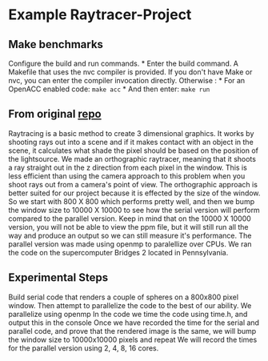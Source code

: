# Example Raytracer-Project

## Make benchmarks

Configure the build and run commands.
    * Enter the build command. A Makefile that uses the nvc compiler is provided. If you don't have Make or nvc, you can enter the compiler invocation directly. Otherwise :
        * For an OpenACC enabled code: `make acc`
    * And then enter: `make run`

## From original [repo](https://github.com/AKenney31/Raytracer_project)

Raytracing is a basic method to create 3 dimensional graphics. It works by shooting rays out into a scene and if it makes contact with an object in the scene, it calculates what shade the pixel should be based on the position of the lightsource. We made an orthographic raytracer, meaning that it shoots a ray straight out in the z direction from each pixel in the window. This is less efficient than using the camera approach to this problem when you shoot rays out from a camera's point of view. The orthographic approach is better suited for our project because it is effected by the size of the window. So we start with 800 X 800 which performs pretty well, and then we bump the window size to 10000 X 10000 to see how the serial version will perform compared to the parallel version. Keep in mind that on the 10000 X 10000 version, you will not be able to view the ppm file, but it will still run all the way and produce an output so we can still measure it's performance. The parallel version was made using openmp to paralellize over CPUs. We ran the code on the supercomputer Bridges 2 located in Pennsylvania.

## Experimental Steps
Build serial code that renders a couple of spheres on a 800x800 pixel window. Then attempt to parallelize the code to the best of our ability.
We parallelize using openmp
In the code we time the code using time.h, and output this in the console
Once we have recorded the time for the serial and parallel code, and prove that the rendered image is the same, we will bump the window size to 10000x10000 pixels and repeat We will record the times for the parallel version using 2, 4, 8, 16 cores.